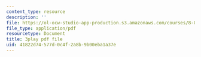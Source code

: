 ```yaml
---
content_type: resource
description: ''
file: https://ol-ocw-studio-app-production.s3.amazonaws.com/courses/8-05-quantum-physics-ii-fall-2013/41822d74577d0c4f2a8b9b00eba1a37e_8yvmHBGcNbg.pdf
file_type: application/pdf
resourcetype: Document
title: 3play pdf file
uid: 41822d74-577d-0c4f-2a8b-9b00eba1a37e
---
```

